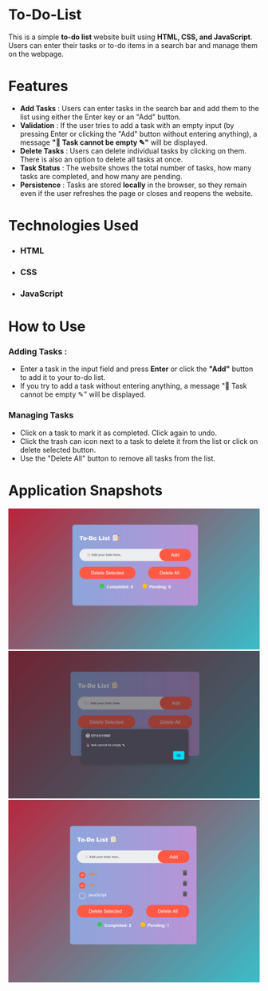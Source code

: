 # To-Do-List
This is a simple **to-do list** website built using **HTML, CSS, and JavaScript**. Users can enter their tasks or to-do items in a search bar and manage them on the webpage.


# Features 
- **Add Tasks** :  Users can enter tasks in the search bar and add them to the list using either the Enter key or an "Add" button.
- **Validation** :  If the user tries to add a task with an empty input (by pressing Enter or clicking the "Add" button without entering anything), a message **"🚨 Task cannot be empty ✎"** will be displayed.
- **Delete Tasks** :  Users can delete individual tasks by clicking on them. There is also an option to delete all tasks at once.
- **Task Status** :  The website shows the total number of tasks, how many tasks are completed, and how many are pending.
- **Persistence** :  Tasks are stored **locally** in the browser, so they remain even if the user refreshes the page or closes and reopens the website.


# Technologies Used
- ### HTML
- ### CSS
- ### JavaScript


# How to Use
### Adding Tasks :
- Enter a task in the input field and press **Enter** or click the **"Add"** button to add it to your to-do list.
- If you try to add a task without entering anything, a message "🚨 Task cannot be empty ✎" will be displayed.
### Managing Tasks
- Click on a task to mark it as completed. Click again to undo.
- Click the trash can icon next to a task to delete it from the list or click on delete selected button.
- Use the "Delete All" button to remove all tasks from the list.


# Application Snapshots
![Home](To-Do-List/img/Todo1.png)
![Alert message](To-Do-List/img/Todo2.png)
![Tasks](To-Do-List/img/Todo3.png)

